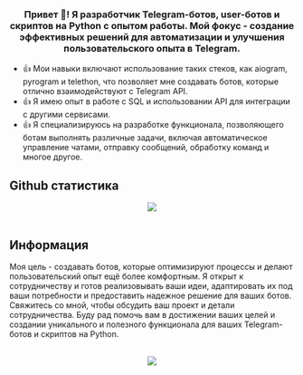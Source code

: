 ### <div align="center">Привет 👋! Я разработчик Telegram-ботов, user-ботов и скриптов на Python с опытом работы. Мой фокус - создание эффективных решений для автоматизации и улучшения пользовательского опыта в Telegram.</div>  

- 👍 Мои навыки включают использование таких стеков, как aiogram, pyrogram и telethon, что позволяет мне создавать ботов, которые отлично взаимодействуют с Telegram API.  
- 👍 Я имею опыт в работе с SQL и использовании API для интеграции с другими сервисами.  
- 👍 Я специализируюсь на разработке функционала, позволяющего ботам выполнять различные задачи, включая автоматическое управление чатами, отправку сообщений, обработку команд и многое другое.  

## Github статистика
<div align="center"><img src="https://github-readme-stats.vercel.app/api?username=TGBotInc&show_icons=true&count_private=true&hide_border=true" align="center" /></div>  
<br/> 

## Информация
Моя цель - создавать ботов, которые оптимизируют процессы и делают пользовательский опыт ещё более комфортным. Я открыт к сотрудничеству и готов реализовывать ваши идеи, адаптировать их под ваши потребности и предоставить надежное решение для ваших ботов. Свяжитесь со мной, чтобы обсудить ваш проект и детали сотрудничества. Буду рад помочь вам в достижении ваших целей и создании уникального и полезного функционала для ваших Telegram-ботов и скриптов на Python.  
<br/>  
<div align="center">
<img src="https://komarev.com/ghpvc/?username=TGBotInc&&style=flat-square" align="center" />
</div>  
<br/>  
<br />
